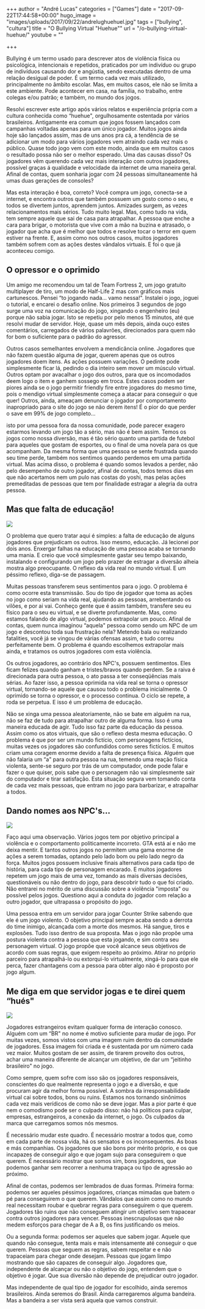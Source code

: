+++
author = "André Lucas"
categories = ["Games"]
date = "2017-09-22T17:44:58+00:00"
hugo_image = "images/uploads/2017/09/22/andrelughuehuel.jpg"
tags = ["bullying", "cultura"]
title = "O Bullying Virtual \"Huehue\""
url = "/o-bullying-virtual-huehue/"
youtube = ""

+++


Bullying é um termo usado para descrever atos de violência física ou psicológica, intencionais e repetidos, praticados por um indivíduo ou grupo de indivíduos causando dor e angústia, sendo executadas dentro de uma relação desigual de poder. É um termo cada vez mais utilizado, principalmente no âmbito escolar. Mas, em muitos casos, ele não se limita a este ambiente. Pode acontecer em casa, na família, no trabalho, entre colegas e/ou patrão; e também, no mundo dos jogos.

Resolvi escrever este artigo após vários relatos e experiência própria com a cultura conhecida como “huehue", orgulhosamente ostentada por vários brasileiros. Antigamente era comum que jogos fossem lançados com campanhas voltadas apenas para um único jogador. Muitos jogos ainda hoje são lançados assim, mas de uns anos pra cá, a tendência de se adicionar um modo para vários jogadores vem atraindo cada vez mais o público. Quase todo jogo vem com este modo, ainda que em muitos casos o resultado possa não ser o melhor esperado. Uma das causas disso? Os jogadores vêm querendo cada vez mais interação com outros jogadores, possível graças á qualidade e velocidade da internet de uma maneira geral. Afinal de contas, quem sonharia jogar com 24 pessoas simultaneamente há umas duas gerações de consoles?

Mas esta interação é boa, correto? Você compra um jogo, conecta-se a internet, e encontra outros que também possuem um gosto como o seu, e todos se divertem juntos, aprendem juntos. Amizades surgem, as vezes relacionamentos mais sérios. Tudo muito legal. Mas, como tudo na vida, tem sempre aquele que sai de casa para atrapalhar. A pessoa que enche a cara para brigar, o motorista que vive com a mão na buzina e atrasado, o jogador que acha que é melhor que todos e resolve tocar o terror em quem estiver na frente. E, assim como nos outros casos, muitos jogadores também sofrem com as ações destes vândalos virtuais. E foi o que já aconteceu comigo.

## O opressor e o oprimido

Um amigo me recomendou um tal de Team Fortress 2, um jogo gratuito multiplayer de tiro, um modo de Half-Life 2 mas com gráficos mais cartunescos. Pensei “to jogando nada... vamo nessa!". Instalei o jogo, joguei o tutorial, e encarei o desafio online. Nos primeiros 3 segundos de jogo surge uma voz na comunicação do jogo, xingando o engenheiro (eu) porque não sabia jogar. Isto se repetiu por pelo menos 15 minutos, até que resolvi mudar de servidor. Hoje, quase um mês depois, ainda ouço estes comentários, carregados de vários palavrões, direcionados para quem não for bom o suficiente para o padrão do agressor.

Outros casos semelhantes envolvem a mendicância online. Jogadores que não fazem questão alguma de jogar, querem apenas que os outros jogadores doem itens. As ações possuem variações. O pedinte pode simplesmente ficar lá, pedindo o dia inteiro sem mover um músculo virtual. Outros optam por avacalhar o jogo dos outros, para que os incomodados deem logo o item e ganhem sossego em troca. Estes casos podem ser piores ainda se o jogo permitir friendly fire entre jogadores do mesmo time, pois o mendigo virtual simplesmente começa a atacar para conseguir o que quer! Outros, ainda, ameaçam denunciar o jogador por comportamento inapropriado para o site do jogo se não derem itens! É o pior do que perder o save em 99% de jogo completo...

isto por uma pessoa fora da nossa comunidade, pode parecer exagero estarmos levando um jogo tão a sério, mas não é bem assim. Temos os jogos como nossa diversão, mas é tão sério quanto uma partida de futebol para aqueles que gostam de esportes, ou o final de uma novela para os que acompanham. Da mesma forma que uma pessoa se sente frustrada quando seu time perde, também nos sentimos quando perdemos em uma partida virtual. Mas acima disso, o problema é quando somos levados a perder, não pelo desempenho de outro jogador, afinal de contas, todos temos dias em que não acertamos nem um pulo nas costas do yoshi, mas pelas ações premeditadas de pessoas que tem por finalidade estragar a alegria da outra pessoa.

## Mas que falta de educação!

<img src="images/uploads/2017/09/22/andrelugFarCry3VaasTeaser.jpg" class=" forestry--none" style="float: none;">

O problema que quero tratar aqui é simples: a falta de educação de alguns jogadores que prejudicam os outros. Isso mesmo, educação. Já lecionei por dois anos. Enxergar falhas na educação de uma pessoa acaba se tornando uma mania. E creio que você simplesmente gastar seu tempo baixando, instalando e configurando um jogo pelo prazer de estragar a diversão alheia mostra algo preocupante. O reflexo da vida real no mundo virtual. E um péssimo reflexo, diga-se de passagem.

Muitas pessoas transferem seus sentimentos para o jogo. O problema é como ocorre esta transmissão. Sou do tipo de jogador que toma as ações no jogo como seriam na vida real, ajudando as pessoas, arrebentando os vilões, e por ai vai. Conheço gente que é assim também, transfere seu eu físico para o seu eu virtual, e se diverte profundamente. Mas, como estamos falando de algo virtual, podemos extrapolar um pouco. Afinal de contas, quem nunca imaginou “aquela" pessoa como sendo um NPC de um jogo e descontou toda sua frustração nela? Metendo bala ou realizando fatalities, você já se vingou de várias ofensas assim, e tudo correu perfeitamente bem. O problema é quando escolhemos extrapolar mais ainda, e tratamos os outros jogadores com esta violência.

Os outros jogadores, ao contrário dos NPC's, possuem sentimentos. Eles ficam felizes quando ganham e tristes/bravos quando perdem. Se a raiva é direcionada para outra pessoa, o ato passa a ter conseqüências mais sérias. Ao fazer isso, a pessoa oprimida na vida real se torna o opressor virtual, tornando-se aquele que causou todo o problema inicialmente. O oprimido se torna o opressor, e o processo continua. O ciclo se repete, a roda se perpetua. E isso é um problema de educação.

Não se xinga uma pessoa aleatoriamente, não se bate em alguém na rua, não se faz de tudo para atrapalhar outro de alguma forma. Isso é uma maneira educada de agir. Tudo isso faz parte da educação da pessoa. Assim como os atos virtuais, que são o reflexo desta mesma educação. O problema é que por ser um mundo fictício, com personagens fictícios, muitas vezes os jogadores são confundidos como seres fictícios. E muitos criam uma coragem enorme devido a falta de presença física. Alguém que não falaria um “a" para outra pessoa na rua, temendo uma reação física violenta, sente-se seguro por trás de um computador, onde pode falar e fazer o que quiser, pois sabe que o personagem não vai simplesmente sair do computador e tirar satisfação. Esta situação segura vem tomando conta de cada vez mais pessoas, que entram no jogo para barbarizar, e atrapalhar a todos.

## Dando nomes aos NPC's...

<img src="images/uploads/2017/09/22/andrelugwallpaper_duke_nukem_forever_03_1680x1050.jpg" class=" forestry--none" style="float: none;">

Faço aqui uma observação. Vários jogos tem por objetivo principal a violência e o comportamento politicamente incorreto. GTA está aí e não me deixa mentir. E tantos outros jogos no permitem uma gama enorme de ações a serem tomadas, optando pelo lado bom ou pelo lado negro da força. Muitos jogos possuem inclusive finais alternativos para cada tipo de história, para cada tipo de personagem encarado. E muitos jogadores repetem um jogo mais de uma vez, tomando as mais diversas decisões, questionáveis ou não dentro do jogo, para descobrir tudo o que foi criado. Não entrarei no mérito de uma discussão sobre a violência "imposta" ou possível pelos jogos. Questiono aqui a conduta do jogador com relação a outro jogador, que ultrapassa o propósito do jogo.

Uma pessoa entra em um servidor para jogar Counter Strike sabendo que ele é um jogo violento. O objetivo principal sempre acaba sendo a derrota do time inimigo, alcançada com a morte dos mesmos. Há sangue, tiros e explosões. Tudo isso dentro de sua proposta. Mas o jogo não propõe uma postura violenta contra a pessoa que esta jogando, e sim contra seu personagem virtual. O jogo propõe que você alcance seus objetivos de acordo com suas regras, que exigem respeito ao próximo. Atirar no próprio parceiro para atrapalhá-lo ou extorqui-lo virtualmente, xingá-lo para que ele perca, fazer chantagens com a pessoa para obter algo não é proposto por jogo algum.

## **Me diga em que servidor jogas e te direi quem “hués"**

<img src="images/uploads/2017/09/22/andrelugtf2_server_browser.png" class=" forestry--none" style="float: none;">

Jogadores estrangeiros evitam qualquer forma de interação conosco. Alguém com um “BR" no nome é motivo suficiente para mudar de jogo. Por muitas vezes, somos vistos com uma imagem ruim dentro da comunidade de jogadores. Essa  imagem foi criada e é sustentada por um número cada vez maior. Muitos gostam de ser assim, de tirarem proveito dos outros, achar uma maneira diferente de alcançar um objetivo, de dar um “jeitinho brasileiro" no jogo.

Como sempre, quem sofre com isso são os jogadores responsáveis, conscientes do que realmente representa o jogo e a diversão, e que procuram agir da melhor forma possível. A sombra da irresponsabilidade virtual cai sobre todos, bons ou ruins. Estamos nos tornando sinônimos cada vez mais verídicos de como não se deve jogar. Mas a pior parte é que nem o comodismo pode ser o culpado disso: não há políticos para culpar, empresas, estrangeiros, a conexão da internet, o jogo. Os culpados da marca que carregamos somos nós mesmos.

É necessário mudar este quadro. É necessário mostrar a todos que, como em cada parte de nossa vida, há os sensatos e os inconsequentes. As boas e más companhias. Os jogadores que são bons por mérito próprio, e os que incapazes de conseguir algo e que jogam sujo para conseguirem o que querem. É necessário mostrar que somos sim, bons jogadores, que podemos ganhar sem recorrer a nenhuma trapaça ou tipo de agressão ao próximo.

Afinal de contas, podemos ser lembrados de duas formas. Primeira forma: podemos ser aqueles péssimos jogadores, crianças mimadas que batem o pé para conseguirem o que querem. Vândalos que assim como no mundo real necessitam roubar e quebrar regras para conseguirem o que querem. Jogadores tão ruins que não conseguem atingir um objetivo sem trapacear contra outros jogadores para vencer. Pessoas inescrupulosas que não medem esforços para chegar de A a B, os fins justificando os meios.

Ou a segunda forma: podemos ser aqueles que sabem jogar. Aquele que quando não consegue, tenta mais e mais intensamente até conseguir o que querem. Pessoas que seguem as regras, sabem respeitar e e não trapaceiam para chegar onde desejam. Pessoas que jogam limpo mostrando que são capazes de conseguir algo. Jogadores que, independente de alcançar ou não o objetivo do jogo, entendem que o objetivo é jogar. Que sua diversão não depende de prejudicar outro jogador.

Mas independente de qual tipo de jogador for escolhido, ainda seremos brasileiros. Ainda seremos do Brasil. Ainda carregaremos alguma bandeira. Mas a bandeira a ser vista será aquela que vamos construir.